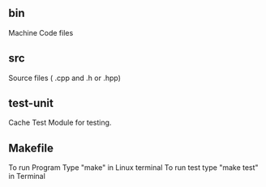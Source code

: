 ##  bin
Machine Code files

## src
Source files ( .cpp and .h or .hpp)

## test-unit
Cache Test Module for testing. 

## Makefile
To run Program Type "make" in Linux terminal
To run test type "make test" in Terminal
